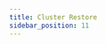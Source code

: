 ```yaml
---
title: Cluster Restore
sidebar_position: 11
---
```


<head>
  <link rel="canonical" href="https://main--longhornio-docusaurus.netlify.app/index"/>
</head>
